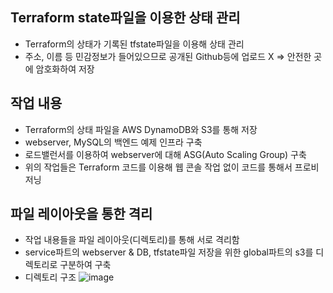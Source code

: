 ## Terraform state파일을 이용한 상태 관리 ##
- Terraform의 상태가 기록된 tfstate파일을 이용해 상태 관리
- 주소, 이름 등 민감정보가 들어있으므로 공개된 Github등에 업로드 X => 안전한 곳에 암호화하여 저장

## 작업 내용 ##
- Terraform의 상태 파일을 AWS DynamoDB와 S3를 통해 저장
- webserver, MySQL의 백엔드 예제 인프라 구축
- 로드밸런서를 이용하여 webserver에 대해 ASG(Auto Scaling Group) 구축
- 위의 작업들은 Terraform 코드를 이용해 웹 콘솔 작업 없이 코드를 통해서 프로비저닝

## 파일 레이아웃을 통한 격리 ##
- 작업 내용들을 파일 레이아웃(디렉토리)를 통해 서로 격리함
- service파트의 webserver & DB, tfstate파일 저장을 위한 global파트의 s3를 디렉토리로 구분하여 구축
- 디렉토리 구조
![image](https://github.com/AhnDo0/Terraform-test/assets/51705063/a60879f9-a079-4958-b3d7-c055bc39098b)

